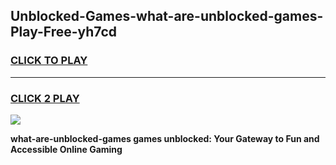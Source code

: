 
## Unblocked-Games-what-are-unblocked-games-Play-Free-yh7cd
<h3>
<a href="https://premium76.site?title=what-are-unblocked-games&ref=18A1">CLICK TO PLAY</a></h3>
<hr>

<h3>
<a href="https://premium76.site?title=what-are-unblocked-games&ref=18A1">CLICK 2 PLAY</a>
  
</h3>

<a href="https://premium76.site?title=what-are-unblocked-games&ref=18A1"><img src="https://clearcache.store/games.png"></a>


**what-are-unblocked-games games unblocked: Your Gateway to Fun and Accessible Online Gaming**
